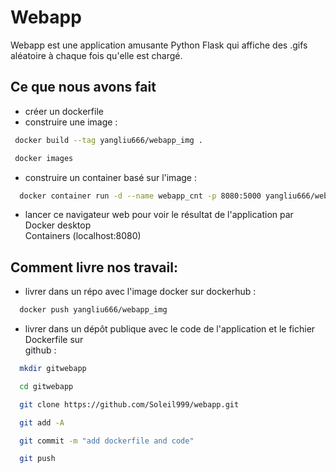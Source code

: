 # Webapp


Webapp est une application amusante Python Flask qui affiche des .gifs aléatoire à chaque fois qu'elle est chargé.


## Ce que nous avons fait 

- créer un dockerfile
- construire une image : 
```sh
 docker build --tag yangliu666/webapp_img .
```
```sh
 docker images
```
- construire un container basé sur l'image :
```sh
  docker container run -d --name webapp_cnt -p 8080:5000 yangliu666/webapp_img
```
- lancer ce navigateur web pour voir le résultat de l'application par Docker desktop   
  Containers (localhost:8080)

## Comment livre nos travail:
- livrer dans un répo avec l'image docker sur dockerhub :
```sh
  docker push yangliu666/webapp_img
```
- livrer dans un dépôt publique avec le code de l'application et le fichier Dockerfile sur  
  github :
```sh
  mkdir gitwebapp
```
```sh
  cd gitwebapp
```
```sh
  git clone https://github.com/Soleil999/webapp.git
```
```sh
  git add -A
```
```sh
  git commit -m "add dockerfile and code"
```
```sh
  git push
```

 
  
  
  
  
 

